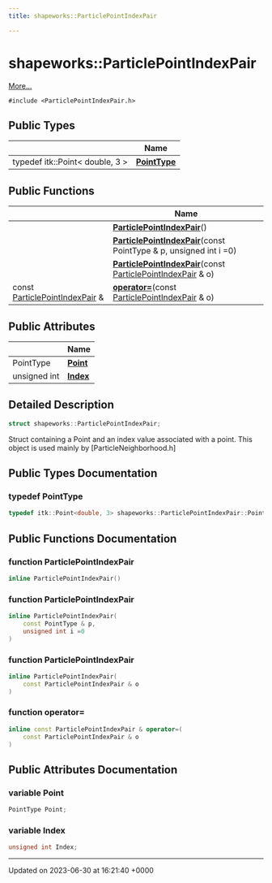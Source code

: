 ```yaml
---
title: shapeworks::ParticlePointIndexPair

---
```


# shapeworks::ParticlePointIndexPair



 [More...](#detailed-description)


`#include <ParticlePointIndexPair.h>`

## Public Types

|                | Name           |
| -------------- | -------------- |
| typedef itk::Point< double, 3 > | **[PointType](../Classes/structshapeworks_1_1ParticlePointIndexPair.md#typedef-pointtype)**  |

## Public Functions

|                | Name           |
| -------------- | -------------- |
| | **[ParticlePointIndexPair](../Classes/structshapeworks_1_1ParticlePointIndexPair.md#function-particlepointindexpair)**() |
| | **[ParticlePointIndexPair](../Classes/structshapeworks_1_1ParticlePointIndexPair.md#function-particlepointindexpair)**(const PointType & p, unsigned int i =0) |
| | **[ParticlePointIndexPair](../Classes/structshapeworks_1_1ParticlePointIndexPair.md#function-particlepointindexpair)**(const [ParticlePointIndexPair](../Classes/structshapeworks_1_1ParticlePointIndexPair.md) & o) |
| const [ParticlePointIndexPair](../Classes/structshapeworks_1_1ParticlePointIndexPair.md) & | **[operator=](../Classes/structshapeworks_1_1ParticlePointIndexPair.md#function-operator=)**(const [ParticlePointIndexPair](../Classes/structshapeworks_1_1ParticlePointIndexPair.md) & o) |

## Public Attributes

|                | Name           |
| -------------- | -------------- |
| PointType | **[Point](../Classes/structshapeworks_1_1ParticlePointIndexPair.md#variable-point)**  |
| unsigned int | **[Index](../Classes/structshapeworks_1_1ParticlePointIndexPair.md#variable-index)**  |

## Detailed Description

```cpp
struct shapeworks::ParticlePointIndexPair;
```


Struct containing a Point and an index value associated with a point. This object is used mainly by [ParticleNeighborhood.h]

## Public Types Documentation

### typedef PointType

```cpp
typedef itk::Point<double, 3> shapeworks::ParticlePointIndexPair::PointType;
```


## Public Functions Documentation

### function ParticlePointIndexPair

```cpp
inline ParticlePointIndexPair()
```


### function ParticlePointIndexPair

```cpp
inline ParticlePointIndexPair(
    const PointType & p,
    unsigned int i =0
)
```


### function ParticlePointIndexPair

```cpp
inline ParticlePointIndexPair(
    const ParticlePointIndexPair & o
)
```


### function operator=

```cpp
inline const ParticlePointIndexPair & operator=(
    const ParticlePointIndexPair & o
)
```


## Public Attributes Documentation

### variable Point

```cpp
PointType Point;
```


### variable Index

```cpp
unsigned int Index;
```


-------------------------------

Updated on 2023-06-30 at 16:21:40 +0000